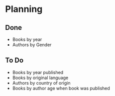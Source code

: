 # Planning 

## Done 
* Books by year 
* Authors by Gender 

## To Do 
* Books by year published
* Books by original language 
* Authors by country of origin 
* Books by author age when book was published 

